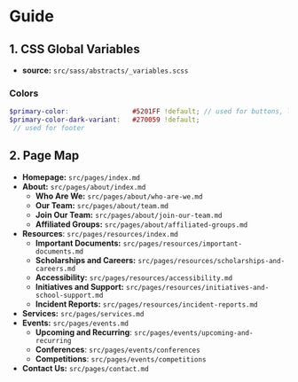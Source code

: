 # Guide

## 1. CSS Global Variables
- **source:** `src/sass/abstracts/_variables.scss`

### Colors
```scss
$primary-color:                #5201FF !default; // used for buttons, links, certain headers
$primary-color-dark-variant:   #270059 !default;
 // used for footer
```

## 2. Page Map

- **Homepage:** `src/pages/index.md`
- **About:** `src/pages/about/index.md`
  - **Who Are We:** `src/pages/about/who-are-we.md`
  - **Our Team:** `src/pages/about/team.md`
  - **Join Our Team:** `src/pages/about/join-our-team.md`
  - **Affiliated Groups:** `src/pages/about/affiliated-groups.md`
  <!-- - **Contact Us:** `src/pages/about/contact.md` -->
- **Resources**: `src/pages/resources/index.md`
  - **Important Documents:** `src/pages/resources/important-documents.md`
  - **Scholarships and Careers:** `src/pages/resources/scholarships-and-careers.md`
  - **Accessibility:** `src/pages/resources/accessibility.md`
  - **Initiatives and Support:** `src/pages/resources/initiatives-and-school-support.md`
  - **Incident Reports:** `src/pages/resources/incident-reports.md`
- **Services:** `src/pages/services.md`
- **Events:** `src/pages/events.md`
  - **Upcoming and Recurring**: `src/pages/events/upcoming-and-recurring`
  - **Conferences**: `src/pages/events/conferences`
  - **Competitions**: `src/pages/events/competitions`
- **Contact Us:** `src/pages/contact.md`
